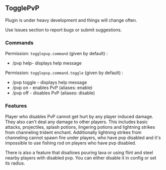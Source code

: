 <h2>TogglePvP</h2>

Plugin is under heavy development and things will change often.

Use Issues section to report bugs or submit suggestions.

<h3>Commands</h3>
Permission: <code>togglepvp.command</code> (given by default) :
<ul>
<li>/pvp help- displays help message</li>
</ul>

Permission: <code>togglepvp.command.toggle</code> (given by default) :

<ul>
<li>/pvp toggle - displays help message</li>
<li>/pvp on - enables PvP (aliases: enable)</li>
<li>/pvp off - disables PvP (aliases: disable)</li>
</ul>

<h3>Features</h3>
Player who disables PvP cannot get hurt by any player induced damage.
They also can't deal any damage to other players. 
This includes basic attacks, projectiles, splash potions,
lingering potions and lightning strikes from channeling trident enchant.
Additionally lightning strikes from channeling cannot spawn fire under
players, who have pvp disabled and it's impossible to use
fishing rod on players who have pvp disabled.

There is also a feature that disallows pouring lava or using
flint and steel nearby players with disabled pvp. You can
either disable it in config or set its radius.


